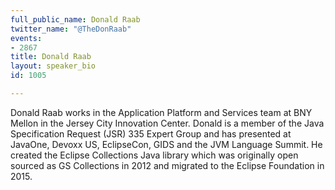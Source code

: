 ```yaml
---
full_public_name: Donald Raab
twitter_name: "@TheDonRaab"
events:
- 2867
title: Donald Raab
layout: speaker_bio
id: 1005

---
```

Donald Raab works in the Application Platform and Services team at BNY Mellon in the Jersey City Innovation Center. Donald is a member of the Java Specification Request (JSR) 335 Expert Group and has presented at JavaOne, Devoxx US, EclipseCon, GIDS and the JVM Language Summit. He created the Eclipse Collections Java library which was originally open sourced as GS Collections in 2012 and migrated to the Eclipse Foundation in 2015.